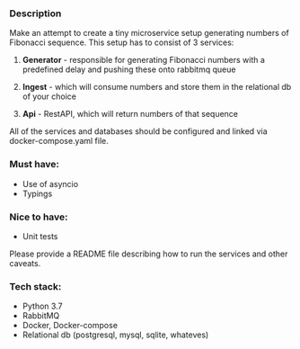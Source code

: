 ### Description

Make an attempt to create a tiny microservice setup generating numbers of Fibonacci sequence.
This setup has to consist of 3 services:

1. **Generator** - responsible for generating Fibonacci numbers with a predefined delay and pushing these onto rabbitmq queue

2. **Ingest** - which will consume numbers and store them in the relational db of your choice

3. **Api** - RestAPI, which will return numbers of that sequence

All of the services and databases should be configured and linked via docker-compose.yaml file.
### Must have:

- Use of asyncio
- Typings

### Nice to have:

- Unit tests

Please provide a README file describing how to run the services and other caveats.

### Tech stack:
- Python 3.7
- RabbitMQ
- Docker, Docker-compose
- Relational db (postgresql, mysql, sqlite, whateves)
